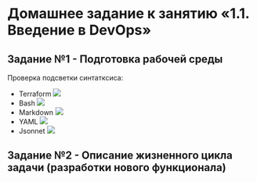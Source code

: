 # Домашнее задание к занятию «1.1. Введение в DevOps»
## Задание №1 - Подготовка рабочей среды
   Проверка подсветки синтатксиса:
   * Terraform
![](https://github.com/pogodin2004/otusNetwork/blob/main/dz01/terraform.png)
   * Bash
![](https://github.com/pogodin2004/otusNetwork/blob/main/dz01/bash.png)
   * Markdown
![](https://github.com/pogodin2004/otusNetwork/blob/main/dz01/markdown.png)
   * YAML
![](https://github.com/pogodin2004/otusNetwork/blob/main/dz01/yaml.png)
   * Jsonnet
![](https://github.com/pogodin2004/otusNetwork/blob/main/dz01/json.png)

## Задание №2 - Описание жизненного цикла задачи (разработки нового функционала)